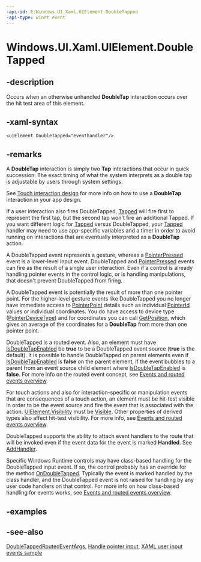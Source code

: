 ```yaml
---
-api-id: E:Windows.UI.Xaml.UIElement.DoubleTapped
-api-type: winrt event
---
```


<!-- Event syntax
public event Windows.UI.Xaml.Input.DoubleTappedEventHandler DoubleTapped
-->

# Windows.UI.Xaml.UIElement.DoubleTapped

## -description

Occurs when an otherwise unhandled **DoubleTap** interaction occurs over the hit test area of this element.

## -xaml-syntax

```xaml
<uiElement DoubleTapped="eventhandler"/>
```

## -remarks

A **DoubleTap** interaction is simply two **Tap** interactions that occur in quick succession. The exact timing of what the system interprets as a double tap is adjustable by users through system settings.

See [Touch interaction design](https://msdn.microsoft.com/library/9ba7f613-e5d1-40d4-920b-143094209e3a) for more info on how to use a **DoubleTap** interaction in your app design.

If a user interaction also fires DoubleTapped, [Tapped](uielement_tapped.md) will fire first to represent the first tap, but the second tap won't fire an additional Tapped. If you want different logic for [Tapped](uielement_tapped.md) versus DoubleTapped, your [Tapped](uielement_tapped.md) handler may need to use app-specific variables and a timer in order to avoid running on interactions that are eventually interpreted as a **DoubleTap** action.

A DoubleTapped event represents a gesture, whereas a [PointerPressed](uielement_pointerpressed.md) event is a lower-level input event. DoubleTapped and [PointerPressed](uielement_pointerpressed.md) events can fire as the result of a single user interaction. Even if a control is already handling pointer events in the control logic, or is handling manipulations, that doesn't prevent DoubleTapped from firing.

A DoubleTapped event is potentially the result of more than one pointer point. For the higher-level gesture events like DoubleTapped you no longer have immediate access to [PointerPoint](../windows.ui.input/pointerpoint.md) details such as individual [PointerId](../windows.ui.input/pointerpoint_pointerid.md) values or individual coordinates. You do have access to device type ([PointerDeviceType](../windows.ui.xaml.input/doubletappedroutedeventargs_pointerdevicetype.md)) and for coordinates you can call [GetPosition](../windows.ui.xaml.input/doubletappedroutedeventargs_getposition_1813281865.md), which gives an average of the coordinates for a **DoubleTap** from more than one pointer point.

DoubleTapped is a routed event. Also, an element must have [IsDoubleTapEnabled](uielement_isdoubletapenabled.md) be **true** to be a DoubleTapped event source (**true** is the default). It is possible to handle DoubleTapped on parent elements even if [IsDoubleTapEnabled](uielement_isdoubletapenabled.md) is **false** on the parent element, if the event bubbles to a parent from an event source child element where [IsDoubleTapEnabled](uielement_isdoubletapenabled.md) is **false**. For more info on the routed event concept, see [Events and routed events overview](https://docs.microsoft.com/windows/uwp/xaml-platform/events-and-routed-events-overview).

For touch actions and also for interaction-specific or manipulation events that are consequences of a touch action, an element must be hit-test visible in order to be the event source and fire the event that is associated with the action. [UIElement.Visibility](uielement_visibility.md) must be [Visible](visibility.md). Other properties of derived types also affect hit-test visibility. For more info, see [Events and routed events overview](https://docs.microsoft.com/windows/uwp/xaml-platform/events-and-routed-events-overview).

DoubleTapped supports the ability to attach event handlers to the route that will be invoked even if the event data for the event is marked **Handled**. See [AddHandler](uielement_addhandler_2121467075.md).

Specific Windows Runtime controls may have class-based handling for the DoubleTapped input event. If so, the control probably has an override for the method [OnDoubleTapped](../windows.ui.xaml.controls/control_ondoubletapped_1132552853.md). Typically the event is marked handled by the class handler, and the DoubleTapped event is not raised for handling by any user code handlers on that control. For more info on how class-based handling for events works, see [Events and routed events overview](https://docs.microsoft.com/windows/uwp/xaml-platform/events-and-routed-events-overview).

## -examples

## -see-also

[DoubleTappedRoutedEventArgs](../windows.ui.xaml.input/doubletappedroutedeventargs.md), [Handle pointer input](https://docs.microsoft.com/windows/uwp/design/input/handle-pointer-input), [XAML user input events sample](https://github.com/microsoftarchive/msdn-code-gallery-microsoft/tree/master/Official%20Windows%20Platform%20Sample/Input%20XAML%20user%20input%20events%20sample)
